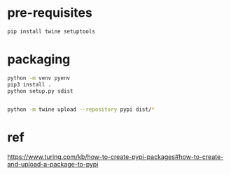 # pre-requisites

```bash
pip install twine setuptools
```

# packaging

```bash
python -m venv pyenv
pip3 install .
python setup.py sdist


python -m twine upload --repository pypi dist/*
```

# ref

https://www.turing.com/kb/how-to-create-pypi-packages#how-to-create-and-upload-a-package-to-pypi

